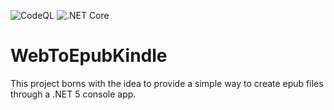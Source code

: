 ![CodeQL](https://github.com/jciDoval/WebToEpubKindle/workflows/CodeQL/badge.svg?branch=master)
![.NET Core](https://github.com/jciDoval/WebToEpubKindle/workflows/.NET%20Core/badge.svg?branch=master)

# WebToEpubKindle

This project borns with the idea to provide a simple way to create epub files through a .NET 5 console app. 


